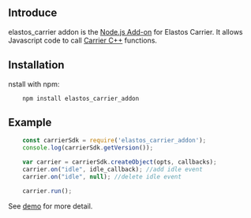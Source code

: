 
## Introduce
elastos_carrier addon is the [Node.js Add-on](https://nodeaddons.com/) for Elastos Carrier. It allows Javascript code to call [Carrier C++](https://github.com/elastos/Elastos.NET.Carrier.Native.SDK) functions.

## Installation
nstall with npm:
```shell
    npm install elastos_carrier_addon
```
## Example
```javascript
    const carrierSdk = require('elastos_carrier_addon');
    console.log(carrierSdk.getVersion());

    var carrier = carrierSdk.createObject(opts, callbacks);
    carrier.on("idle", idle_callback); //add idle event
    carrier.on("idle", null); //delete idle event

    carrier.run();
```

See [demo](https://github.com/elastos/Elastos.NET.Carrier.Nodejs.SDK/tree/master/example/demo) for more detail.
